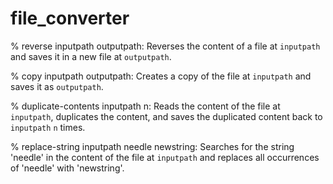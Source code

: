 # file_converter


% reverse inputpath outputpath:
Reverses the content of a file at `inputpath` and saves it in a new file at `outputpath`.

% copy inputpath outputpath:
Creates a copy of the file at `inputpath` and saves it as `outputpath`.

% duplicate-contents inputpath n:
Reads the content of the file at `inputpath`, duplicates the content, and saves the duplicated content back to `inputpath` `n` times.

% replace-string inputpath needle newstring:
Searches for the string 'needle' in the content of the file at `inputpath` and replaces all occurrences of 'needle' with 'newstring'.
